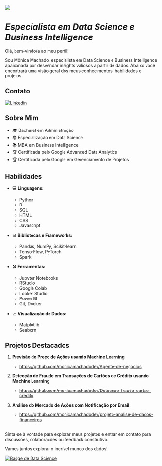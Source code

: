 <img src="https://github.com/monicamachadodev/salifort-turnover-prediction/blob/main/capa-previsao-turnover.jpg">

# *Especialista em Data Science e Business Intelligence*

Olá, bem-vindo/a ao meu perfil! 

Sou Mônica Machado, especialista em Data Science e Business Intelligence apaixonada por desvendar insights valiosos a partir de dados. 
Abaixo você encontrará uma visão geral dos meus conhecimentos, habilidades e projetos.

## Contato
[![Linkedin](https://img.shields.io/badge/-monicaalessandra-blue?style=flat-square&logo=Linkedin&logoColor=white&link=LINK-DO-SEU-LINKEDIN)](https://www.linkedin.com/in/monicaalessandra/)

## Sobre Mim

- 🎓 Bacharel em Administração
- 📚 Especialização em Data Science
- 📚 MBA em Business Intelligence
- 🏆 Certificada pelo Google Advanced Data Analytics
- 🏆 Certificada pelo Google em Gerenciamento de Projetos
  
## Habilidades

- 💻 **Linguagens:**
  - Python
  - R
  - SQL
  - HTML
  - CSS
  - Javascript

- 📊 **Bibliotecas e Frameworks:**
  - Pandas, NumPy, Scikit-learn
  - TensorFlow, PyTorch
  - Spark

- 🛠️ **Ferramentas:**
  - Jupyter Notebooks
  - RStudio
  - Google Colab
  - Looker Studio
  - Power BI
  - Git, Docker

- 📈 **Visualização de Dados:**
  - Matplotlib
  - Seaborn

## Projetos Destacados

1. **Previsão do Preço de Ações usando Machine Learning**
   - https://github.com/monicamachadodev/Agente-de-negocios

2. **Detecção de Fraude em Transações de Cartões de Crédito usando Machine Learning**
   - https://github.com/monicamachadodev/Deteccao-fraude-cartao-credito
     
3. **Análise do Mercado de Ações com Notificação por Email**
   - https://github.com/monicamachadodev/projeto-analise-de-dados-financeiros
<br>
Sinta-se à vontade para explorar meus projetos e entrar em contato para discussões, colaborações ou feedback construtivo.

Vamos juntos explorar o incrível mundo dos dados!

[![Badge de Data Science](https://img.shields.io/badge/Data%20Science-Enthusiast-blue)](https://github.com/monicamachadodev)


